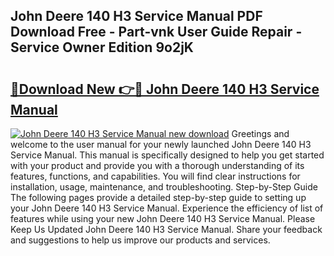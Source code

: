 ## John Deere 140 H3 Service Manual PDF Download Free - Part-vnk User Guide Repair - Service Owner Edition 9o2jK

# <h2><a href="http://bc89451.oget.top/?id=John+Deere+140+H3+Service+Manual">🔗Download New 👉🔴 John Deere 140 H3 Service Manual</a></h2>

[![John Deere 140 H3 Service Manual new download](https://i.imgur.com/5g1atiW.png)](http://bc89451.oget.top/?id=John+Deere+140+H3+Service+Manual)
Greetings and welcome to the user manual for your newly launched John Deere 140 H3 Service Manual. This manual is specifically designed to help you get started with your product and provide you with a thorough understanding of its features, functions, and capabilities. You will find clear instructions for installation, usage, maintenance, and troubleshooting. Step-by-Step Guide The following pages provide a detailed step-by-step guide to setting up your John Deere 140 H3 Service Manual. Experience the efficiency of list of features while using your new John Deere 140 H3 Service Manual. Please Keep Us Updated John Deere 140 H3 Service Manual. Share your feedback and suggestions to help us improve our products and services.
